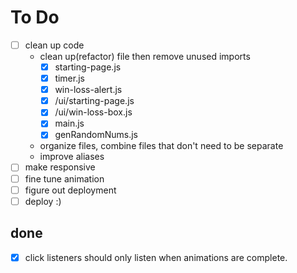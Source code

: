 # To Do
- [ ] clean up code
    - clean up(refactor) file then remove unused imports
        - [x] starting-page.js
        - [x] timer.js
        - [x] win-loss-alert.js
        - [x] /ui/starting-page.js
        - [x] /ui/win-loss-box.js
        - [x] main.js
        - [x] genRandomNums.js
    - organize files, combine files that don't need to be separate
    - improve aliases
- [ ] make responsive
- [ ] fine tune animation
- [ ] figure out deployment
- [ ] deploy :)

## done
- [x] click listeners should only listen when animations are complete.
